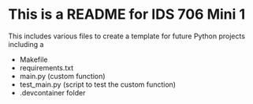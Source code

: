  # This is a README for IDS 706 Mini 1

This includes various files to create a template for future Python projects including a
- Makefile
- requirements.txt
- main.py (custom function)
- test_main.py (script to test the custom function)
- .devcontainer folder
